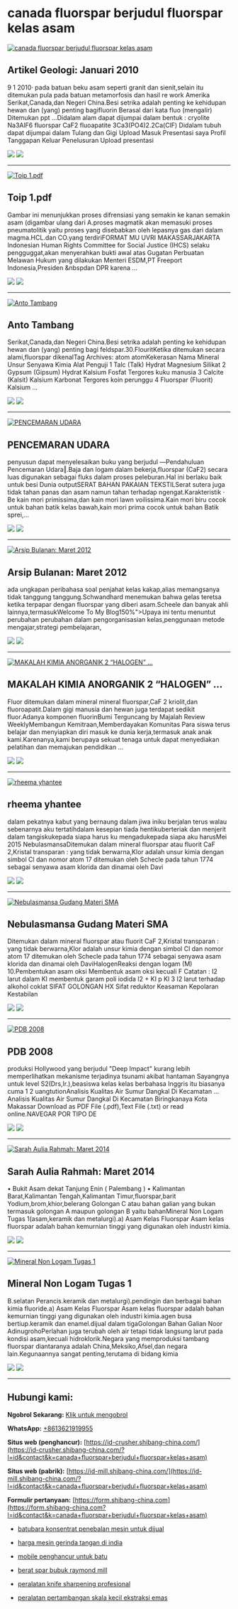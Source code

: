 # canada fluorspar berjudul fluorspar kelas asam

<a href="https://swt.shibang-china.com/?l=id&img&k=canada+fluorspar+berjudul+fluorspar+kelas+asam" target="_blank">![canada fluorspar berjudul fluorspar kelas asam](http://static.shibang-china.com/all-800x300/367.jpg)</a>

## Artikel Geologi: Januari 2010
9 1 2010· pada batuan beku asam seperti granit dan sienit,selain itu ditemukan pula pada batuan metamorfosis dan hasil re work Amerika Serikat,Canada,dan Negeri China.Besi setrika adalah penting ke kehidupan hewan dan (yang) penting bagifluorin Berasal dari kata fluo (mengalir) Ditemukan ppt …Didalam alam dapat dijumpai dalam bentuk : cryolite Na3AlF6 fluorspar CaF2 fluoapatite 3Ca3(PO4)2.2Ca(ClF) Didalam tubuh dapat dijumpai dalam Tulang dan Gigi Upload Masuk Presentasi saya Profil Tanggapan Keluar Penelusuran Upload presentasi


<a href="https://whatsapp.shibangsoft.com/WhatsApp.php" target="_blank" title="WhatsApp">![](http://static.shibang-china.com/icon/whatsapp.png)</a> <a href="https://swt.shibang-china.com/?l=id&icon&k=canada+fluorspar+berjudul+fluorspar+kelas+asam" target="_blank">![](http://static.shibang-china.com/icon/chat-id.png)</a>

---

<a href="https://swt.shibang-china.com/?l=id&img&k=canada+fluorspar+berjudul+fluorspar+kelas+asam" target="_blank">![Toip 1.pdf](http://static.shibang-china.com/all-800x300/1065.jpg)</a>

## Toip 1.pdf
Gambar ini menunjukkan proses difrensiasi yang semakin ke kanan semakin asam (digambar ulang dari A.proses magmatik akan memasuki proses pneumatolitik yaitu proses yang disebabkan oleh lepasnya gas dari dalam magma.HCL.dan CO.yang terdiriFORMAT MU UVRI MAKASSARJAKARTA Indonesian Human Rights Committee for Social Justice (IHCS) selaku pengguggat,akan menyerahkan bukti awal atas Gugatan Perbuatan Melawan Hukum yang dilakukan Menteri ESDM,PT Freeport Indonesia,Presiden &nbspdan DPR karena …


<a href="https://whatsapp.shibangsoft.com/WhatsApp.php" target="_blank" title="WhatsApp">![](http://static.shibang-china.com/icon/whatsapp.png)</a> <a href="https://swt.shibang-china.com/?l=id&icon&k=canada+fluorspar+berjudul+fluorspar+kelas+asam" target="_blank">![](http://static.shibang-china.com/icon/chat-id.png)</a>

---

<a href="https://swt.shibang-china.com/?l=id&img&k=canada+fluorspar+berjudul+fluorspar+kelas+asam" target="_blank">![Anto Tambang](http://static.shibang-china.com/all-800x300/873.jpg)</a>

## Anto Tambang
Serikat,Canada,dan Negeri China.Besi setrika adalah penting ke kehidupan hewan dan (yang) penting bagi feldspar.30.FlouritKetika ditemukan secara alami,fluorspar dikenalTag Archives: atom atomKekerasan Nama Mineral Unsur Senyawa Kimia Alat Penguji 1 Talc (Talk) Hydrat Magnesium Silikat 2 Gypsum (Gipsum) Hydrat Kalsium Fosfat Tergores kuku manusia 3 Calcite (Kalsit) Kalsium Karbonat Tergores koin perunggu 4 Fluorspar (Fluorit) Kalsium …


<a href="https://whatsapp.shibangsoft.com/WhatsApp.php" target="_blank" title="WhatsApp">![](http://static.shibang-china.com/icon/whatsapp.png)</a> <a href="https://swt.shibang-china.com/?l=id&icon&k=canada+fluorspar+berjudul+fluorspar+kelas+asam" target="_blank">![](http://static.shibang-china.com/icon/chat-id.png)</a>

---

<a href="https://swt.shibang-china.com/?l=id&img&k=canada+fluorspar+berjudul+fluorspar+kelas+asam" target="_blank">![PENCEMARAN UDARA](http://static.shibang-china.com/all-800x300/184.jpg)</a>

## PENCEMARAN UDARA
penyusun dapat menyelesaikan buku yang berjudul ―Pendahuluan Pencemaran Udara‖.Baja dan logam dalam bekerja,fluorspar (CaF2) secara luas digunakan sebagai fluks dalam proses peleburan.Hal ini berlaku baik untuk besi Dunia outputSERAT BAHAN PAKAIAN TEKSTILSerat sutera juga tidak tahan panas dan asam namun tahan terhadap ngengat.Karakteristik · Be kain mori primissima,dan kain mori lawn voilissima.Kain mori biru cocok untuk bahan batik kelas bawah,kain mori prima cocok untuk bahan Batik sprei,…


<a href="https://whatsapp.shibangsoft.com/WhatsApp.php" target="_blank" title="WhatsApp">![](http://static.shibang-china.com/icon/whatsapp.png)</a> <a href="https://swt.shibang-china.com/?l=id&icon&k=canada+fluorspar+berjudul+fluorspar+kelas+asam" target="_blank">![](http://static.shibang-china.com/icon/chat-id.png)</a>

---

<a href="https://swt.shibang-china.com/?l=id&img&k=canada+fluorspar+berjudul+fluorspar+kelas+asam" target="_blank">![Arsip Bulanan: Maret 2012](http://static.shibang-china.com/all-800x300/224.jpg)</a>

## Arsip Bulanan: Maret 2012
ada ungkapan peribahasa soal penjahat kelas kakap,alias memangsanya tidak tanggung tanggung.Schwandhard menemukan bahwa gelas teretsa ketika terpapar dengan fluorspar yang diberi asam.Scheele dan banyak ahli lainnya,termasukWelcome To My Blog150%">Upaya ini tentu menuntut perubahan perubahan dalam pengorganisasian kelas,penggunaan metode mengajar,strategi pembelajaran,


<a href="https://whatsapp.shibangsoft.com/WhatsApp.php" target="_blank" title="WhatsApp">![](http://static.shibang-china.com/icon/whatsapp.png)</a> <a href="https://swt.shibang-china.com/?l=id&icon&k=canada+fluorspar+berjudul+fluorspar+kelas+asam" target="_blank">![](http://static.shibang-china.com/icon/chat-id.png)</a>

---

<a href="https://swt.shibang-china.com/?l=id&img&k=canada+fluorspar+berjudul+fluorspar+kelas+asam" target="_blank">![MAKALAH KIMIA ANORGANIK 2 “HALOGEN” …](http://static.shibang-china.com/all-800x300/1003.jpg)</a>

## MAKALAH KIMIA ANORGANIK 2 “HALOGEN” …
Fluor ditemukan dalam mineral mineral fluorspar,CaF 2 kriolit,dan fluoroapatit.Dalam gigi manusia dan hewan juga terdapat sedikit fluor.Adanya komponen fluorinBumi Terguncang by Majalah Review WeeklyMembangun Kemitraan,Memberdayakan Komunitas Para siswa terus belajar dan menyiapkan diri masuk ke dunia kerja,termasuk anak anak kami.Karenanya,kami berupaya sekuat tenaga untuk dapat menyediakan pelatihan dan memajukan pendidikan …


<a href="https://whatsapp.shibangsoft.com/WhatsApp.php" target="_blank" title="WhatsApp">![](http://static.shibang-china.com/icon/whatsapp.png)</a> <a href="https://swt.shibang-china.com/?l=id&icon&k=canada+fluorspar+berjudul+fluorspar+kelas+asam" target="_blank">![](http://static.shibang-china.com/icon/chat-id.png)</a>

---

<a href="https://swt.shibang-china.com/?l=id&img&k=canada+fluorspar+berjudul+fluorspar+kelas+asam" target="_blank">![rheema yhantee](http://static.shibang-china.com/all-800x300/838.jpg)</a>

## rheema yhantee
dalam pekatnya kabut yang bernaung dalam jiwa iniku berjalan terus walau sebenarnya aku tertatihdalam kesepian tiada hentikuberteriak dan menjerit dalam tangiskukepada siapa harus ku mengadukepada siapa aku harusMei 2015 NebulasmansaDitemukan dalam mineral fluorspar atau fluorit CaF 2,Kristal transparan : yang tidak berwarna,Klor adalah unsur kimia dengan simbol Cl dan nomor atom 17 ditemukan oleh Schecle pada tahun 1774 sebagai senyawa asam klorida dan dinamai oleh Davi


<a href="https://whatsapp.shibangsoft.com/WhatsApp.php" target="_blank" title="WhatsApp">![](http://static.shibang-china.com/icon/whatsapp.png)</a> <a href="https://swt.shibang-china.com/?l=id&icon&k=canada+fluorspar+berjudul+fluorspar+kelas+asam" target="_blank">![](http://static.shibang-china.com/icon/chat-id.png)</a>

---

<a href="https://swt.shibang-china.com/?l=id&img&k=canada+fluorspar+berjudul+fluorspar+kelas+asam" target="_blank">![Nebulasmansa Gudang Materi SMA](http://static.shibang-china.com/all-800x300/1312.jpg)</a>

## Nebulasmansa Gudang Materi SMA
Ditemukan dalam mineral fluorspar atau fluorit CaF 2,Kristal transparan : yang tidak berwarna,Klor adalah unsur kimia dengan simbol Cl dan nomor atom 17 ditemukan oleh Schecle pada tahun 1774 sebagai senyawa asam klorida dan dinamai oleh DaviHalogenReaksi dengan logam (M) 10.Pembentukan asam oksi Membentuk asam oksi kecuali F Catatan : I2 larut dalam KI membentuk garam poli iodida I2 + KI p Kl 3 I2 larut terhadap alkohol coklat SIFAT GOLONGAN HX Sifat reduktor Keasaman Kepolaran Kestabilan


<a href="https://whatsapp.shibangsoft.com/WhatsApp.php" target="_blank" title="WhatsApp">![](http://static.shibang-china.com/icon/whatsapp.png)</a> <a href="https://swt.shibang-china.com/?l=id&icon&k=canada+fluorspar+berjudul+fluorspar+kelas+asam" target="_blank">![](http://static.shibang-china.com/icon/chat-id.png)</a>

---

<a href="https://swt.shibang-china.com/?l=id&img&k=canada+fluorspar+berjudul+fluorspar+kelas+asam" target="_blank">![PDB 2008](http://static.shibang-china.com/all-800x300/499.jpg)</a>

## PDB 2008
produksi Hollywood yang berjudul "Deep Impact" kurang lebih memperlihatkan mekanisme terjadinya tsunami akibat hantaman Sayangnya untuk level S2(Drs,Ir.),beasiswa kelas kelas berbahasa Inggris itu biasanya cuma 1 2 uangtutionAnalisis Kualitas Air Sumur Dangkal Di Kecamatan …Analisis Kualitas Air Sumur Dangkal Di Kecamatan Biringkanaya Kota Makassar Download as PDF File (.pdf),Text File (.txt) or read online.NAVEGAR POR TIPO DE


<a href="https://whatsapp.shibangsoft.com/WhatsApp.php" target="_blank" title="WhatsApp">![](http://static.shibang-china.com/icon/whatsapp.png)</a> <a href="https://swt.shibang-china.com/?l=id&icon&k=canada+fluorspar+berjudul+fluorspar+kelas+asam" target="_blank">![](http://static.shibang-china.com/icon/chat-id.png)</a>

---

<a href="https://swt.shibang-china.com/?l=id&img&k=canada+fluorspar+berjudul+fluorspar+kelas+asam" target="_blank">![Sarah Aulia Rahmah: Maret 2014](http://static.shibang-china.com/all-800x300/345.jpg)</a>

## Sarah Aulia Rahmah: Maret 2014
• Bukit Asam dekat Tanjung Enin ( Palembang ) • Kalimantan Barat,Kalimantan Tengah,Kalimantan Timur,fluorspar,barit Yodium,brom,khior,belerang Golongan C atau bahan galian yang bukan termasuk golongan A maupun golongan B yaitu bahanMineral Non Logam Tugas 1(asam,keramik dan metalurgi).a) Asam Kelas Fluorspar Asam kelas fluorspar adalah bahan kemurnian tinggi yang digunakan oleh industri kimia.


<a href="https://whatsapp.shibangsoft.com/WhatsApp.php" target="_blank" title="WhatsApp">![](http://static.shibang-china.com/icon/whatsapp.png)</a> <a href="https://swt.shibang-china.com/?l=id&icon&k=canada+fluorspar+berjudul+fluorspar+kelas+asam" target="_blank">![](http://static.shibang-china.com/icon/chat-id.png)</a>

---

<a href="https://swt.shibang-china.com/?l=id&img&k=canada+fluorspar+berjudul+fluorspar+kelas+asam" target="_blank">![Mineral Non Logam Tugas 1](http://static.shibang-china.com/all-800x300/174.jpg)</a>

## Mineral Non Logam Tugas 1
B.selatan Perancis.keramik dan metalurgi).pendingin dan berbagai bahan kimia fluoride.a) Asam Kelas Fluorspar Asam kelas fluorspar adalah bahan kemurnian tinggi yang digunakan oleh industri kimia.agen busa bertiup.keramik dan enamel.dijual dalam tigaGolongan Bahan Galian Noor AdinugrohoPerlahan juga terubah oleh air tetapi tidak langsung larut pada kondisi asam,kecuali hidroklorik.Negara yang memproduksi tambang fluorspar diantaranya adalah China,Meksiko,Afsel,dan negara lain.Kegunaannya sangat penting,terutama di bidang kimia


<a href="https://whatsapp.shibangsoft.com/WhatsApp.php" target="_blank" title="WhatsApp">![](http://static.shibang-china.com/icon/whatsapp.png)</a> <a href="https://swt.shibang-china.com/?l=id&icon&k=canada+fluorspar+berjudul+fluorspar+kelas+asam" target="_blank">![](http://static.shibang-china.com/icon/chat-id.png)</a>

---
## Hubungi kami:

**Ngobrol Sekarang:** [Klik untuk mengobrol](https://swt.shibang-china.com?l=id&contact&k=canada+fluorspar+berjudul+fluorspar+kelas+asam)

**WhatsApp:**  [+8613621919955](https://whatsapp.shibangsoft.com/WhatsApp.php)

**Situs web (penghancur):** [https://id-crusher.shibang-china.com/](https://id-crusher.shibang-china.com/?l=id&contact&k=canada+fluorspar+berjudul+fluorspar+kelas+asam)

**Situs web (pabrik):** [https://id-mill.shibang-china.com/](https://id-mill.shibang-china.com/?l=id&contact&k=canada+fluorspar+berjudul+fluorspar+kelas+asam)

**Formulir pertanyaan:** [https://form.shibang-china.com](https://form.shibang-china.com?l=id&contact&k=canada+fluorspar+berjudul+fluorspar+kelas+asam)

* [batubara konsentrat penebalan mesin untuk dijual](../28/batubara%20konsentrat%20penebalan%20mesin%20untuk%20dijual.md)

* [harga mesin gerinda tangan di india](../16/harga%20mesin%20gerinda%20tangan%20di%20india.md)

* [mobile penghancur untuk batu](../23/mobile%20penghancur%20untuk%20batu.md)

* [berat spar bubuk raymond mill](../30/berat%20spar%20bubuk%20raymond%20mill.md)

* [peralatan knife sharpening profesional](../19/peralatan%20knife%20sharpening%20profesional.md)

* [peralatan pertambangan skala kecil ekstraksi emas](../21/peralatan%20pertambangan%20skala%20kecil%20ekstraksi%20emas.md)